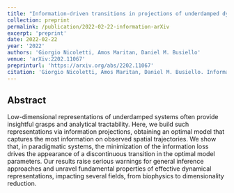 ```yaml
---
title: "Information-driven transitions in projections of underdamped dynamics"
collection: preprint
permalink: /publication/2022-02-22-information-arXiv
excerpt: 'preprint'
date: 2022-02-22
year: '2022'
authors: 'Giorgio Nicoletti, Amos Maritan, Daniel M. Busiello'
venue: 'arXiv:2202.11067'
preprinturl: 'https://arxiv.org/abs/2202.11067'
citation: 'Giorgio Nicoletti, Amos Maritan, Daniel M. Busiello. Information-driven transitions in projections of underdamped dynamics. arXiv:2202.11067 (2022).'
---
```


## Abstract
Low-dimensional representations of underdamped systems often provide insightful grasps and analytical tractability. Here, we build such representations via information projections, obtaining an optimal model that captures the most information on observed spatial trajectories. We show that, in paradigmatic systems, the minimization of the information loss drives the appearance of a discontinuous transition in the optimal model parameters. Our results raise serious warnings for general inference approaches and unravel fundamental properties of effective dynamical representations, impacting several fields, from biophysics to dimensionality reduction.
